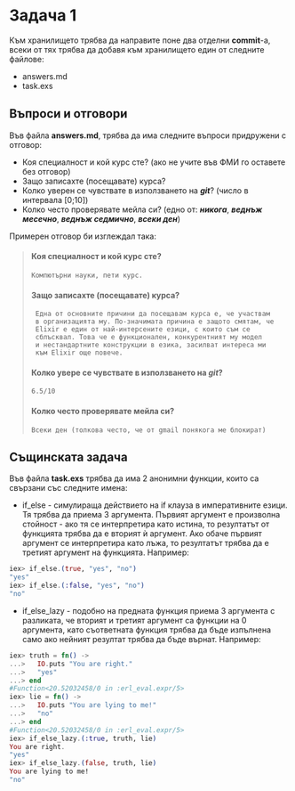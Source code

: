 # Задача 1

Към хранилището трябва да направите поне два отделни **commit**-а, всеки от тях трябва да добавя към хранилището един от следните файлове:
   * answers.md
   * task.exs

## Въпроси и отговори

Във файла **answers.md**, трябва да има следните въпроси придружени с отговор:
   * Коя специалност и кой курс сте? (ако не учите във ФМИ го оставете без отговор)
   * Защо записахте (посещавате) курса?
   * Колко уверен се чувствате в използването на **_git_**? (число в интервала [0;10])
   * Колко често проверявате мейла си? (едно от: ***никога***, ***веднъж месечно***, ***веднъж седмично***, ***всеки ден***)

Примерен отговор би изглеждал така:

> #### Коя специалност и кой курс сте?
>     Компютърни науки, пети курс.
>
> #### Защо записахте (посещавате) курса?
>      Една от основните причини да посещавам курса е, че участвам
>      в организацията му. По-значимата причина е защото смятам, че
>      Elixir е един от най-интерсените езици, с които съм се
>      сблъсквал. Това че е функционален, конкурентният му модел
>      и нестандартните конструкции в езика, засилват интереса ми
>      към Elixir още повече.
>
> #### Колко увере се чувствате в използването на **_git_**?
>     6.5/10
>
> #### Колко често проверявате мейла си?
>     Всеки ден (толкова често, че от gmail понякога ме блокират)

## Същинската задача

Във файла **task.exs** трябва да има 2 анонимни функции, които са свързани със следните имена:
   * if_else - симулираща действието на if клауза в императивните езици. Тя трябва да приема 3 аргумента. Първият аргумент е произволна стойност - ако тя се интерпретира като истина, то резултатът от функцията трябва да е вторият ѝ аргумент. Aко обаче първият аргумент се интерпретира като лъжа, то резултатът трябва да е третият аргумент на функцията. Например:

 ``` elixir
iex> if_else.(true, "yes", "no")
"yes"
iex> if_else.(:false, "yes", "no")
"no"
 ```

   * if_else_lazy - подобно на предната функция приема 3 аргумента с разликата, че вторият и третият аргумент са функции на 0 аргумента, като съответната функция трябва да бъде изпълнена само ако нейният резултат трябва да бъде върнат. Например:

 ``` elixir
iex> truth = fn() ->
...>   IO.puts "You are right."
...>   "yes"
...> end
#Function<20.52032458/0 in :erl_eval.expr/5>
iex> lie = fn() ->
...>   IO.puts "You are lying to me!"
...>   "no"
...> end
#Function<20.52032458/0 in :erl_eval.expr/5>
iex> if_else_lazy.(:true, truth, lie)
You are right.
"yes"
iex> if_else_lazy.(false, truth, lie)
You are lying to me!
"no"
 ```
